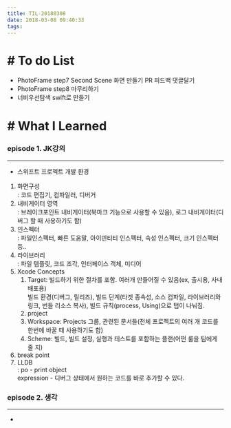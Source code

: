 ```yaml
---
title: TIL-20180308
date: 2018-03-08 09:40:33
tags: 
---
```


# # To do List

- PhotoFrame step7 Second Scene 화면 만들기 PR 피드백 댓글달기
- PhotoFrame step8 마무리하기
- 너비우선탐색 swift로 만들기

# # What I Learned

### episode 1. JK강의

---

- 스위프트 프로젝트 개발 환경
1. 화면구성<br  />
: 코드 편집기, 컴파일러, 디버거
2. 내비게이터 영역<br  />
: 브레이크포인트 내비게이터(북마크 기능으로 사용할 수 있음), 로그 내비게이터(디버그 할 때 사용하기도 함)
3. 인스펙터<br  />
: 파일인스펙터, 빠른 도움말, 아이덴티티 인스펙터, 속성 인스펙터, 크기 인스펙터 등..
4. 라이브러리<br  />
: 파일 템플릿, 코드 조각, 인터페이스 객체, 미디어
5. Xcode Concepts<br  />
    1) Target: 빌드하기 위한 절차를 포함. 여러개 만들어질 수 있음(ex, 출시용, 사내배포용)<br  />
        빌드 환경(디버그, 릴리즈), 빌드 단계(타겟 종속성, 소스 컴파일, 라이브러리와 링크, 번들 리소스 복사), 빌드 규칙(process, Using)으로 탭이 나눠짐.<br  />
    2) project<br  />
    3) Workspace: Projects 그룹, 관련된 문서들(전체 프로젝트의 여러 개 코드를 한번에 바꿀 때 사용하기도 함)<br  />
    4) Scheme: 빌드, 빌드 설정, 실행과 테스트를 포함하는 플랜(어떤 룰을 팀에게 줄 지)<br  />
6. break point<br  />
7. LLDB<br  />
: po - print object<br  />
 expression - 디버그 상태에서 원하는 코드를 바로 추가할 수 있다.<br  />

### episode 2. 생각

---

- 
